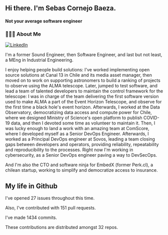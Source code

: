 <h2> Hi there.  I'm Sebas Cornejo Baeza.</h2>
<h4> Not your average software engineer</h4>
<h3> 👨🏻‍💻 About Me </h3>
<a href="http://linkedin.com/in/sebastian-cornejo-baeza/"><img alt="LinkedIn" src="https://img.shields.io/badge/Sebas%20Cornejo%20-informational?style=appveyor&logo=linkedin"></a>


I'm a former Sound Engineer, then Software Engineer, and last but not least, a MEng in Industrial Engineering.
 
I enjoy helping people build solutions: I've worked implementing open source solutions at Canal 13 in Chile and its 
media asset manager, then moved on to work on supporting astronomers to build a ranking of projects to observe using the
ALMA telescope. Later, jumped to test software, and lead a team of talented developers to maintain the control 
framework for the telescope: I was in charge of the team delivering the first software version used to make ALMA a part of the 
Event Horizon Telescope, and observe for the first time a black hole's event horizon.
Afterwards, I worked at the Data Observatory, democratizing data access and compute power for Chile, where 
we designed Ministry of Science's open platform to publish COVID-19 data, and then I devoted some time as volunteer to maintain it.
Then, I was lucky enough to land a work with an amazing team at ComScore, where I developed myself as a Senior DevOps Engineer.
Afterwards, I worked as a Principal DevOps engineer at Sovos, leading a team closing gaps between developers and operators, providing
reliability, repeatability and reproducibility to the processes.
Right now I'm working in cybersecurity, as a Senior DevOps engineer paving a way to DevSecOps.

And I'm also the CTO and software ninja for EmbedX (former Perk.cl), a chilean startup, working to simplify and democratize access to insurance.

<h2> My life in Github </h2>

I've opened 27 issues throughout this time.

Also, I've contributed with 151 pull requests.

I've made 1434 commits.

These contributions are distributed amongst 32 repos.


